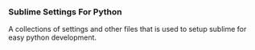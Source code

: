 ### Sublime Settings For Python
A collections of settings and other files that is used to setup sublime for easy python development.

